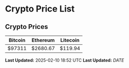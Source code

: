 # Crypto Price List

## Crypto Prices
| Bitcoin | Ethereum | Litecoin |
| ------- | -------- | -------- |
| $97311 | $2680.67 | $119.94 |
**Last Updated:** 2025-02-10 18:52 UTC
**Last Updated:** $DATE$
